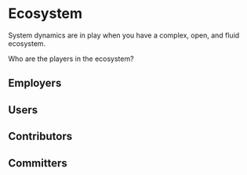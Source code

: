 # Ecosystem

System dynamics are in play when you have a complex, open, and fluid ecosystem.

Who are the players in the ecosystem?

## Employers

## Users

## Contributors

## Committers


